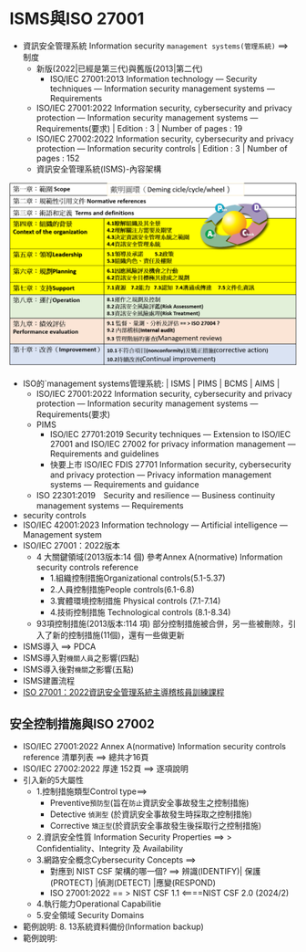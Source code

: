 # ISMS與ISO 27001
- 資訊安全管理系統 Information security `management systems(管理系統)`  ==> 制度
  - 新版(2022|已經是第三代)與舊版(2013|第二代)
    - ISO/IEC 27001:2013 Information technology — Security techniques — Information security management systems — Requirements 
  - ISO/IEC 27001:2022 Information security, cybersecurity and privacy protection — Information security management systems — Requirements(要求) | Edition : 3 | Number of pages : 19
  - ISO/IEC 27002:2022 Information security, cybersecurity and privacy protection — Information security controls | Edition : 3 | Number of pages : 152
  - 資訊安全管理系統(ISMS)-內容架構

![ISO27001_1](ISO27001_1.png)
  - ISO的`management systems管理系統: | ISMS | PIMS | BCMS | AIMS |
    - ISO/IEC 27001:2022 Information security, cybersecurity and privacy protection — Information security management systems — Requirements(要求)
    - PIMS
      - ISO/IEC 27701:2019 Security techniques — Extension to ISO/IEC 27001 and ISO/IEC 27002 for privacy information management — Requirements and guidelines
      - 快要上市 ISO/IEC FDIS 27701 Information security, cybersecurity and privacy protection — Privacy information management systems — Requirements and guidance
    - ISO 22301:2019　Security and resilience — Business continuity management systems — Requirements
  - security controls
  - ISO/IEC 42001:2023 Information technology — Artificial intelligence — Management system
  - ISO/IEC 27001：2022版本 
    - 4 大關鍵領域(2013版本:14 個)  參考Annex A(normative) Information security controls reference
      - 1.組織控制措施Organizational controls(5.1-5.37)
      - 2.人員控制措施People controls(6.1-6.8)
      - 3.實體環境控制措施 Physical controls  (7.1-7.14)
      - 4.技術控制措施  Technological controls (8.1-8.34)
    - 93項控制措施(2013版本:114 項) 部分控制措施被合併，另一些被刪除，引入了新的控制措施(11個)，還有一些做更新
  - ISMS導入 ==> PDCA
  - ISMS導入對`機關人員`之影響(四點)
  - ISMS導入後對`機關`之影響(五點)
  - ISMS建置流程
  - [ISO 27001：2022資訊安全管理系統主導稽核員訓練課程](https://www.uuu.com.tw/Course/Show/1600/ISO-27001-2013%E8%B3%87%E8%A8%8A%E5%AE%89%E5%85%A8%E7%AE%A1%E7%90%86%E7%B3%BB%E7%B5%B1%E4%B8%BB%E5%B0%8E%E7%A8%BD%E6%A0%B8%E5%93%A1%E8%A8%93%E7%B7%B4%E8%AA%B2%E7%A8%8B)

## 安全控制措施與ISO 27002
- ISO/IEC 27001:2022 Annex A(normative) Information security controls reference 清單列表 ==> 總共才16頁 
- ISO/IEC 27002:2022 厚達 152頁 ==> 逐項說明
- 引入新的5大屬性
  - 1.控制措施類型Control type==>
    - Preventive`預防型`(旨在`防止`資訊安全事故發生之控制措施)
    - Detective `偵測型` (於資訊安全事故發生時採取之控制措施)
    - Corrective `矯正型`(於資訊安全事故發生後採取行之控制措施)
  - 2.資訊安全性質 Information Security Properties  ==> > Confidentiality、Integrity 及 Availability
  - 3.網路安全概念Cybersecurity Concepts ==> 
    - 對應到 NIST CSF 架構的哪一個?  ==> 辨識(IDENTIFY)| 保護(PROTECT)	|偵測(DETECT)	|應變(RESPOND)
    - ISO 27001:2022 == > NIST CSF 1.1   <====NIST CSF 2.0 (2024/2)
  - 4.執行能力Operational Capabilitie
  - 5.安全領域 Security Domains
- 範例說明: 8. 13系統資料備份(Information backup)
- 範例說明: 
 
